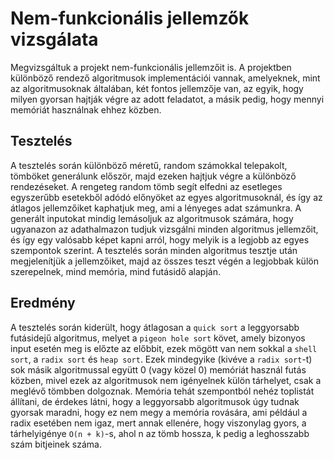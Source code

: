 # Nem-funkcionális jellemzők vizsgálata
Megvizsgáltuk a projekt nem-funkcionális jellemzőit is. A projektben különböző rendező algoritmusok implementációi vannak, amelyeknek, mint az algoritmusoknak általában, két fontos jellemzője van, az egyik, hogy milyen gyorsan hajtják végre az adott feladatot, a másik pedig, hogy mennyi memóriát használnak ehhez közben.
## Tesztelés
A tesztelés során különböző méretű, random számokkal telepakolt, tömböket generálunk először, majd ezeken hajtjuk végre a különböző rendezéseket. A rengeteg random tömb segít elfedni az esetleges egyszerűbb esetekből adódó előnyöket az  egyes algoritmusoknál, és így az átlagos jellemzőiket kaphatjuk meg, ami a lényeges adat számunkra. A generált inputokat mindig lemásoljuk az algoritmusok számára, hogy ugyanazon az adathalmazon tudjuk vizsgálni minden algoritmus jellemzőit, és így egy valósabb képet kapni arról, hogy melyik is a legjobb az egyes szempontok szerint. A tesztelés során minden algoritmus tesztje után megjelenítjük a jellemzőiket, majd az összes teszt végén a legjobbak külön szerepelnek, mind memória, mind futásidő alapján.
## Eredmény
A tesztelés során kiderült, hogy átlagosan a `quick sort` a leggyorsabb futásidejű algoritmus, melyet a `pigeon hole sort` követ, amely bizonyos input esetén meg is előzte az előbbit, ezek mögött van nem sokkal a `shell sort`, a `radix sort` és `heap sort`. Ezek mindegyike (kivéve a `radix sort`-t) sok másik algoritmussal együtt 0 (vagy közel 0) memóriát használ futás közben, mivel ezek az algoritmusok nem igényelnek külön tárhelyet, csak a meglévő tömbben dolgoznak. Memória tehát szempontból nehéz toplistát állítani, de érdekes látni, hogy a leggyorsabb algoritmusok úgy tudnak gyorsak maradni, hogy ez nem megy a memória rovására, ami például a radix esetében nem igaz, mert annak ellenére, hogy viszonylag gyors, a tárhelyigénye `O(n + k)`-s, ahol n az tömb hossza, k pedig a leghosszabb szám bitjeinek száma.